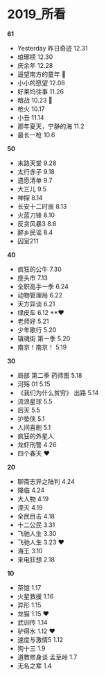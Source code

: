 # 2019_所看

**61**
- Yesterday 昨日奇迹 12.31
- 琅琊榜 12.30
- 庆余年 12.28
- 遥望南方的童年 💯
- 小小的愿望 12.08
- 好莱坞往事 11.26
- 暗战 10.23 💯
- 枪火 10.17
- 小丑 11.14
- 那年夏天，宁静的海 11.2
- 最长一枪 10.6


**50**
- 末路天堂 9.28
- 太行赤子 9.18
- 遗愿清单 9.7
- 大三儿 9.5
- 神探 8.14
- 长安十二时辰 8.13
- 火蓝刀锋 8.10
- 反贪风暴3 8.6
- 醉乡民谣 8.4
- 囚室211


**40**
- 疯狂的公牛 7.30
- 座头市 7.13
- 全职高手一季 6.24
- 动物管理局 6.22
- 天方异谈 6.21
- 绿皮车 6.12 **❤
- 老师好 5.21
- 少年歌行 5.20
- 镇魂街 第一季 5.20
- 南京！南京！ 5.19


**30**
- 局部  第二季 药师图 5.18
- 河殇 01 5.15
- 《我们为什么贫穷》 出路 5.14
- 流浪星球 5.5
- 后天 5.5
- 护垫侠 5.1
- 人间喜剧 5.1
- 疯狂的外星人 
- 龙虾刑警 4.26
- 四个春天 ❤


**20**
- 聊斋志异之陆判 4.24
- 降临 4.24
- 大人物 4.19
- 湮灭 4.19
- 全民目击 4.18
- 十二公民 3.31
- 飞驰人生 3.30
- 飞驰人生 3.23 ❤
- 海王 3.10
- 来电狂想 2.18


**10**
- 茶馆 1.17
- 火星救援 1.16
- 异形 1.15
- 龙猫 1.15 ❤
- 武训传 1.14
- 驴得水 1.12 ❤
- 速度与激情5 1.12
- 狗十三 1.9
- 道教修身谈 孟至岭 1.7
- 无名之辈 1.4
